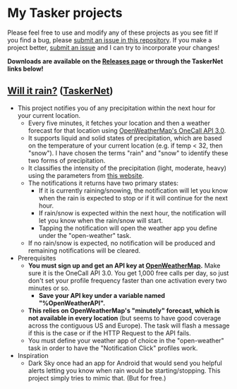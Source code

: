 # My Tasker projects

Please feel free to use and modify any of these projects as you see fit! If you find a bug, please [submit an issue in this repository](https://github.com/aarosmit/tasker-tasks/issues). If you make a project better, [submit an issue](https://github.com/aarosmit/tasker-tasks/issues) and I can try to incorporate your changes!

**Downloads are available on the [Releases page](https://github.com/aarosmit/tasker-tasks/releases) or through the TaskerNet links below!**

## [Will it rain?](Will_it_rain_.prj.xml) ([TaskerNet](https://taskernet.com/shares/?user=AS35m8khgdlKUqH3A8l4hlHzPyAboljs64wgsYvPkKDEqLLboSV5qMXLNUBUw9IhDk0LzL0%3D&id=Project%3AWill+it+rain%3F))

  - This project notifies you of any precipitation within the next hour for your current location.
    - Every five minutes, it fetches your location and then a weather forecast for that location using [OpenWeatherMap's OneCall API 3.0](https://openweathermap.org/api/one-call-3).
    - It supports liquid and solid states of precipitation, which are based on the temperature of your current location (e.g. if temp < 32, then "snow"). I have chosen the terms "rain" and "snow" to identify these two forms of precipitation.
    - It classifies the intensity of the precipitation (light, moderate, heavy) using the parameters from [this website](https://www.baranidesign.com/faq-articles/2020/1/19/rain-rate-intensity-classification).
    - The notifications it returns have two primary states:
      - If it is currently raining/snowing, the notification will let you know when the rain is expected to stop or if it will continue for the next hour.
      - If rain/snow is expected within the next hour, the notification will let you know when the rain/snow will start.
      - Tapping the notification will open the weather app you define under the "open-weather" task.
    - If no rain/snow is expected, no notification will be produced and remaining notifications will be cleared.
  - Prerequisites
    - **You must sign up and get an API key at [OpenWeatherMap](https://openweathermap.org/api).** Make sure it is the OneCall API 3.0. You get 1,000 free calls per day, so just don't set your profile frequency faster than one activation every two minutes or so.
      - **Save your API key under a variable named "%OpenWeatherAPI".**
    - **This relies on OpenWeatherMap's "minutely" forecast, which is not available in every location** (but seems to have good coverage across the contiguous US and Europe). The task will flash a message if this is the case or if the HTTP Request to the API fails.
    - You must define your weather app of choice in the "open-weather" task in order to have the "Notification Click" profiles work.
  - Inspiration
    - Dark Sky once had an app for Android that would send you helpful alerts letting you know when rain would be starting/stopping. This project simply tries to mimic that. (But for free.)
